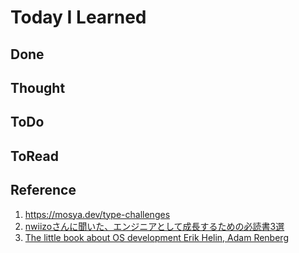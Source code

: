 # Today I Learned

## Done

## Thought

## ToDo

## ToRead

## Reference
1. https://mosya.dev/type-challenges
2. [nwiizoさんに聞いた、エンジニアとして成長するための必読書3選](https://techtrain.dev/media/articles/j6q74oi10vz)
3. [The little book about OS development
Erik Helin, Adam Renberg](https://littleosbook.github.io/)